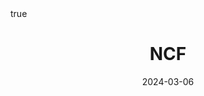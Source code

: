 ---
order: 8
title: NCF
date: 2024-03-06
categories: [Research Interest, Recommender System]
tags: [Paper Review, Data Mining, Recommender System, Collaborative Filtering, Latent Factor Model, Deep Learning]
math: true
description: >-
    <ul type="square">
    <li><strong>Title</strong>: <a href="https://doi.org/10.1145/3038912.3052569"><code>Neural Collaborative Filtering</code></a></li>
    <li><strong>Published</strong>: <em>2017</em></li>
    <li><strong>Data Set</strong>: <code><a href="https://grouplens.org/datasets/movielens/">MovieLens</a></code></li>
    </ul>
image:
    path: /_post_refer_img/RecommenderSystem/Thumbnail.jpg
---